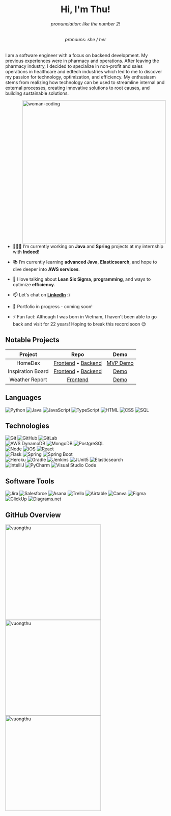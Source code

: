<h1 align="center">Hi, I'm Thu!</h1>
<h6 align="center">pronunciation: like the number 2!</h6>
<h6 align="center">pronouns: she / her</h6>

I am a software engineer with a focus on backend development. My previous experiences were in pharmacy and operations. After leaving the pharmacy industry, I decided to specialize in non-profit and sales operations in healthcare and edtech industries which led to me to discover my passion for technology, optimization, and efficiency. My enthusiasm stems from realizing how technology can be used to streamline internal and external processes, creating innovative solutions to root causes, and building sustainable solutions.

<img align="right" alt="woman-coding" width="450" src="https://res.cloudinary.com/practicaldev/image/fetch/s--2bZIjPGC--/c_limit%2Cf_auto%2Cfl_progressive%2Cq_66%2Cw_880/https://dev-to-uploads.s3.amazonaws.com/i/d4tvukbt5mra37cvwklk.gif"> 

- 👩🏻‍💻 I’m currently working on **Java** and **Spring** projects at my internship with **Indeed**!

- 📚 I’m currently learning **advanced Java**, **Elasticsearch**, and hope to dive deeper into **AWS services**.

- 💬 I love talking about **Lean Six Sigma**, **programming**, and ways to optimize **efficiency**.

- 📫 Let's chat on **[LinkedIn](https://www.linkedin.com/in/vuongthu/)** :)

- 🌱 Portfolio in progress - coming soon!

- ⚡ Fun fact: Although I was born in Vietnam, I haven't been able to go back and visit for 22 years! Hoping to break this record soon 😉

<h2 align="left">Notable Projects</h2>

| Project | Repo | Demo |
| :-----------: | :-----------: | :-----------: |
| HomeDex | [Frontend](https://github.com/vuongthu/homedex-frontend) • [Backend](https://github.com/vuongthu/homedex-backend) | [MVP Demo](https://drive.google.com/file/d/1LEgKoR5gpt1Y7TTG0S9Pg36NijPRLZY0/view?usp=sharing)
| Inspiration Board | [Frontend](https://github.com/vuongthu/inspiration-board-frontend) • [Backend](https://github.com/vuongthu/inspiration-board-backend) | [Demo](https://inspiration-board-frontend.onrender.com/)
| Weather Report | [Frontend](https://github.com/vuongthu/weather-report) | [Demo](https://vuongthu.github.io/weather-report/)

<h2 align="left">Languages</h2>

![Python](https://img.shields.io/badge/-Python-000000?style=flat&logo=python)
![Java](https://img.shields.io/badge/-Java-000000?style=flat&logo=java)
![JavaScript](https://img.shields.io/badge/-JavaScript-000000?style=flat&logo=javascript)
![TypeScript](https://img.shields.io/badge/-TypeScript-000000?style=flat&logo=typescript)
![HTML](https://img.shields.io/badge/-HTML5-000000?style=flat&logo=html5)
![CSS](https://img.shields.io/badge/-CSS-000000?style=flat&logo=css3)
![SQL](https://img.shields.io/badge/-SQL-000000?style=flat&logo=mysql)

<h2 align="left">Technologies</h2>

![Git](https://img.shields.io/badge/-Git-000000?style=flat&logo=git)
![GitHub](https://img.shields.io/badge/-GitHub-000000?style=flat&logo=github)
![GitLab](https://img.shields.io/badge/-GitLab-000000?style=flat&logo=gitlab) </br>
![AWS DynamoDB](https://img.shields.io/badge/-AWS%20DynamoDB-000000?style=flat&logo=amazon%20dynamodb)
![MongoDB](https://img.shields.io/badge/-MongoDB-000000?style=flat&logo=mongodb)
![PostgreSQL](https://img.shields.io/badge/-PostgreSQL-000000?style=flat&logo=postgresql) </br>
![Node](https://img.shields.io/badge/-Node-000000?style=flat&logo=node.js)
![iOS](https://img.shields.io/badge/-iOS-000000?style=flat&logo=ios)
![React](https://img.shields.io/badge/-React-000000?style=flat&logo=react) </br>
![Flask](https://img.shields.io/badge/-Flask-000000?style=flat&logo=#000000) 
![Spring](https://img.shields.io/badge/-Spring-000000?style=flat&logo=spring)
![Spring Boot](https://img.shields.io/badge/-Spring%20Boot-000000?style=flat&logo=spring%20boot) </br>
![Heroku](https://img.shields.io/badge/-Heroku-000000?style=flat&logo=heroku)
![Gradle](https://img.shields.io/badge/-Gradle-000000?style=flat&logo=gradle)
![Jenkins](https://img.shields.io/badge/-Jenkins-000000?style=flat&logo=jenkins)
![JUnit5](https://img.shields.io/badge/-JUnit5-000000?style=flat&logo=junit5)
![Elasticsearch](https://img.shields.io/badge/-Elasticsearch-000000?style=flat&logo=elasticsearch) </br>
![IntellIJ](https://img.shields.io/badge/-IntellIJ%20IDEA-000000?style=flat&logo=intellij%20idea)
![PyCharm](https://img.shields.io/badge/-PyCharm-000000?style=flat&logo=pycharm)
![Visual Studio Code](https://img.shields.io/badge/-Visual%20Studio%20Code-000000?style=flat&logo=visual%20studio%20code)

<h2 align="left">Software Tools</h2>

![Jira](https://img.shields.io/badge/-Jira-000000?style=flat&logo=jira%20software)
![Salesforce](https://img.shields.io/badge/-Salesforce-000000?style=flat&logo=salesforce)
![Asana](https://img.shields.io/badge/-Asana-000000?style=flat&logo=asana)
![Trello](https://img.shields.io/badge/-Trello-000000?style=flat&logo=trello)
![Airtable](https://img.shields.io/badge/-Airtable-000000?style=flat&logo=airtable)
![Canva](https://img.shields.io/badge/-Canva-000000?style=flat&logo=canva)
![Figma](https://img.shields.io/badge/-Figma-000000?style=flat&logo=figma)
![ClickUp](https://img.shields.io/badge/-ClickUp-000000?style=flat&logo=clickup)
![Diagrams.net](https://img.shields.io/badge/-Diagrams.net-000000?style=flat&logo=diagrams.net)

<h2 align="left">GitHub Overview</h2>
<img width="300" src="https://github-readme-stats.vercel.app/api/top-langs/?username=vuongthu&layout=compact&hide=procfile,mako&theme=vue-dark&langs_count=10" alt="vuongthu"/>
<img width="300" src="https://github-readme-stats.vercel.app/api?username=vuongthu&show_icons=true&locale=en&theme=vue-dark&count_private=true" alt="vuongthu"/>
<img width="300" src="https://github-readme-streak-stats.herokuapp.com/?user=vuongthu&theme=vue-dark" alt="vuongthu"/>
